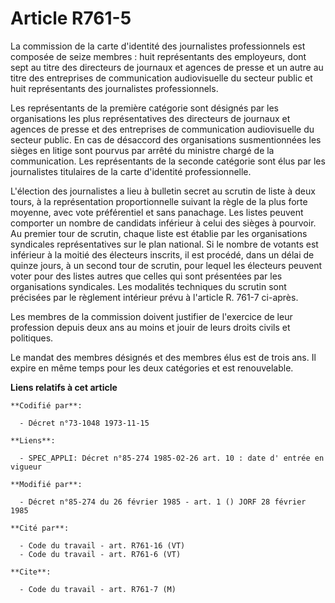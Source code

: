 # Article R761-5

La commission de la carte d'identité des journalistes professionnels est composée de seize membres : huit représentants des
employeurs, dont sept au titre des directeurs de journaux et agences de presse et un autre au titre des entreprises de
communication audiovisuelle du secteur public et huit représentants des journalistes professionnels.

Les représentants de la première catégorie sont désignés par les organisations les plus représentatives des directeurs de
journaux et agences de presse et des entreprises de communication audiovisuelle du secteur public. En cas de désaccord des
organisations susmentionnées les sièges en litige sont pourvus par arrêté du ministre chargé de la communication. Les
représentants de la seconde catégorie sont élus par les journalistes titulaires de la carte d'identité professionnelle.

L'élection des journalistes a lieu à bulletin secret au scrutin de liste à deux tours, à la représentation proportionnelle
suivant la règle de la plus forte moyenne, avec vote préférentiel et sans panachage. Les listes peuvent comporter un nombre
de candidats inférieur à celui des sièges à pourvoir. Au premier tour de scrutin, chaque liste est établie par les
organisations syndicales représentatives sur le plan national. Si le nombre de votants est inférieur à la moitié des
électeurs inscrits, il est procédé, dans un délai de quinze jours, à un second tour de scrutin, pour lequel les électeurs
peuvent voter pour des listes autres que celles qui sont présentées par les organisations syndicales. Les modalités
techniques du scrutin sont précisées par le règlement intérieur prévu à l'article R. 761-7 ci-après.

Les membres de la commission doivent justifier de l'exercice de leur profession depuis deux ans au moins et jouir de leurs
droits civils et politiques.

Le mandat des membres désignés et des membres élus est de trois ans. Il expire en même temps pour les deux catégories et est
renouvelable.

**Liens relatifs à cet article**

	**Codifié par**:

	  - Décret n°73-1048 1973-11-15

	**Liens**:

	  - SPEC_APPLI: Décret n°85-274 1985-02-26 art. 10 : date d' entrée en vigueur

	**Modifié par**:

	  - Décret n°85-274 du 26 février 1985 - art. 1 () JORF 28 février 1985

	**Cité par**:

	  - Code du travail - art. R761-16 (VT)
	  - Code du travail - art. R761-6 (VT)

	**Cite**:

	  - Code du travail - art. R761-7 (M)
